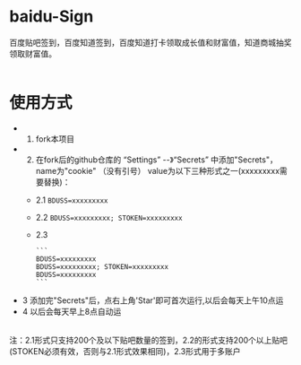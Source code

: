 # baidu-Sign
百度贴吧签到，百度知道签到，百度知道打卡领取成长值和财富值，知道商城抽奖领取财富值。
</br></br>

# 使用方式
* 1. fork本项目
* 2. 在fork后的github仓库的 “Settings” --》“Secrets” 中添加"Secrets"，name为"cookie" （没有引号） value为以下三种形式之一(xxxxxxxxx需要替换)：
    *  2.1 ```BDUSS=xxxxxxxxx```
    *  2.2 ```BDUSS=xxxxxxxxx; STOKEN=xxxxxxxxx```
	*  2.3 
	
	       ```
	       BDUSS=xxxxxxxxx
	       BDUSS=xxxxxxxxx; STOKEN=xxxxxxxxx
	       BDUSS=xxxxxxxxx
	       ```
* 3 添加完"Secrets"后，点右上角'Star'即可首次运行,以后会每天上午10点运
* 4 以后会每天早上8点自动运


</br>
注：2.1形式只支持200个及以下贴吧数量的签到，2.2的形式支持200个以上贴吧(STOKEN必须有效，否则与2.1形式效果相同)，2.3形式用于多账户
